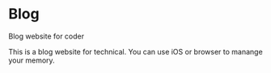 # Blog
Blog website for coder

This is a blog website for technical. You can use iOS or browser to manange your memory.
